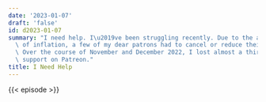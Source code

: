 ```yaml
---
date: '2023-01-07'
draft: 'false'
id: d2023-01-07
summary: "I need help. I\u2019ve been struggling recently. Due to the awful effects\
  \ of inflation, a few of my dear patrons had to cancel or reduce their support.\
  \ Over the course of November and December 2022, I lost almost a third of my monthly\
  \ support on Patreon."
title: I Need Help
---
```

{{< episode >}}
